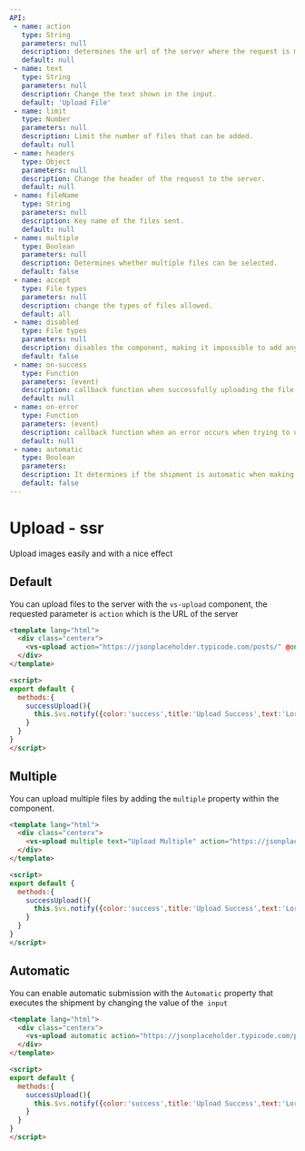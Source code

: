 ```yaml
---
API:
 - name: action
   type: String
   parameters: null
   description: determines the url of the server where the request is made.
   default: null
 - name: text
   type: String
   parameters: null
   description: Change the text shown in the input.
   default: 'Upload File'
 - name: limit
   type: Number
   parameters: null
   description: Limit the number of files that can be added.
   default: null
 - name: headers
   type: Object
   parameters: null
   description: Change the header of the request to the server.
   default: null
 - name: fileName
   type: String
   parameters: null
   description: Key name of the files sent.
   default: null
 - name: multiple
   type: Boolean
   parameters: null
   description: Determines whether multiple files can be selected.
   default: false
 - name: accept
   type: File types
   parameters: null
   description: change the types of files allowed.
   default: all
 - name: disabled
   type: File types
   parameters: null
   description: disables the component, making it impossible to add any file.
   default: false
 - name: on-success
   type: Function
   parameters: (event)
   description: callback function when successfully uploading the file.
   default: null
 - name: on-error
   type: Function
   parameters: (event)
   description: callback function when an error occurs when trying to upload a file.
   default: null
 - name: automatic
   type: Boolean
   parameters:
   description: It determines if the shipment is automatic when making a change of value.
   default: false
---
```


# Upload **- ssr**

<box header>

  Upload images easily and with a nice effect

</box>


<box>

## Default

You can upload files to the server with the `vs-upload` component, the requested parameter is `action` which is the URL of the server

<vuecode md>
<div slot="demo">
  <Demos-Upload-Default />
</div>
<div slot="code">

```html
<template lang="html">
  <div class="centerx">
    <vs-upload action="https://jsonplaceholder.typicode.com/posts/" @on-success="successUpload" />
  </div>
</template>

<script>
export default {
  methods:{
    successUpload(){
      this.$vs.notify({color:'success',title:'Upload Success',text:'Lorem ipsum dolor sit amet, consectetur'})
    }
  }
}
</script>
```

</div>
</vuecode>
</box>

<box>

## Multiple

You can upload multiple files by adding the `multiple` property within the component.

<vuecode md>
<div slot="demo">
  <Demos-Upload-Multiple />
</div>
<div slot="code">

```html
<template lang="html">
  <div class="centerx">
    <vs-upload multiple text="Upload Multiple" action="https://jsonplaceholder.typicode.com/posts/" @on-success="successUpload" />
  </div>
</template>

<script>
export default {
  methods:{
    successUpload(){
      this.$vs.notify({color:'success',title:'Upload Success',text:'Lorem ipsum dolor sit amet, consectetur'})
    }
  }
}
</script>
```

</div>
</vuecode>
</box>


<box>

## Automatic

You can enable automatic submission with the `Automatic` property that executes the shipment by changing the value of the` input`

<vuecode md>
<div slot="demo">
  <Demos-Upload-Automatic />
</div>
<div slot="code">

```html
<template lang="html">
  <div class="centerx">
    <vs-upload automatic action="https://jsonplaceholder.typicode.com/posts/" @on-success="successUpload" />
  </div>
</template>

<script>
export default {
  methods:{
    successUpload(){
      this.$vs.notify({color:'success',title:'Upload Success',text:'Lorem ipsum dolor sit amet, consectetur'})
    }
  }
}
</script>
```

</div>
</vuecode>
</box>
